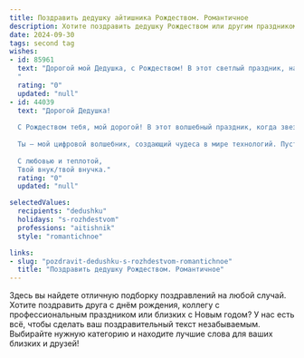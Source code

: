```yaml
---
title: Поздравить дедушку айтишника Рождеством. Романтичное
description: Хотите поздравить дедушку Рождеством или другим праздником? Наш ИИ создаст незабываемое поздравление, а вы обязательно выделитесь среди других.  
date: 2024-09-30
tags: second tag
wishes:
- id: 85961
  text: "Дорогой мой Дедушка, с Рождеством! В этот светлый праздник, наполненный чудесами и любовью, хочу сказать тебе, что ты — самый удивительный айтишник, которого я знаю. Твоя душа, такая же теплая и яркая, как рождественские огни, согревает всех вокруг.  Пусть эта ночь подарит тебе покой, а новый год — исполнение всех желаний.  Я бесконечно люблю тебя и ценю каждый момент, проведенный рядом.
  "
  rating: "0"
  updated: "null"
- id: 44039
  text: "Дорогой Дедушка!
  
  С Рождеством тебя, мой дорогой! В этот волшебный праздник, когда звезды ярче сверкают, и сердца наполняются теплом, хочу пожелать тебе бесконечной радости и гармонии. Пусть каждый код, который ты пишешь, зажигает в твоей душе искорки вдохновения, а каждый проект приносит удовлетворение и успех.
  
  Ты — мой цифровой волшебник, создающий чудеса в мире технологий. Пусть Рождество откроет для тебя новые горизонты, наполнит жизнь яркими моментами и нежностью. Желаю здоровья, счастья и многое другое, что сделает твой мир таким же прекрасным, как ты сам.
  
  С любовью и теплотой,
  Твой внук/твой внучка."
  rating: "0"
  updated: "null"

selectedValues:
  recipients: "dedushku"
  holidays: "s-rozhdestvom"
  professions: "aitishnik"
  style: "romantichnoe"

links:
- slug: "pozdravit-dedushku-s-rozhdestvom-romantichnoe"
  title: "Поздравить дедушку Рождеством. Романтичное"
---
```


Здесь вы найдете отличную подборку поздравлений на любой случай.
Хотите поздравить друга с днём рождения, коллегу с профессиональным праздником или близких с Новым годом? У нас есть всё, чтобы сделать ваш поздравительный текст незабываемым. Выбирайте нужную категорию и находите лучшие слова для ваших близких и друзей!

